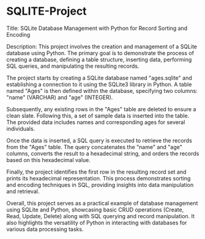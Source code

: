 # SQLITE-Project
Title: SQLite Database Management with Python for Record Sorting and Encoding

Description:
This project involves the creation and management of a SQLite database using Python. The primary goal is to demonstrate the process of creating a database, defining a table structure, inserting data, performing SQL queries, and manipulating the resulting records.

The project starts by creating a SQLite database named "ages.sqlite" and establishing a connection to it using the SQLite3 library in Python. A table named "Ages" is then defined within the database, specifying two columns: "name" (VARCHAR) and "age" (INTEGER).

Subsequently, any existing rows in the "Ages" table are deleted to ensure a clean slate. Following this, a set of sample data is inserted into the table. The provided data includes names and corresponding ages for several individuals.

Once the data is inserted, a SQL query is executed to retrieve the records from the "Ages" table. The query concatenates the "name" and "age" columns, converts the result to a hexadecimal string, and orders the records based on this hexadecimal value.

Finally, the project identifies the first row in the resulting record set and prints its hexadecimal representation. This process demonstrates sorting and encoding techniques in SQL, providing insights into data manipulation and retrieval.

Overall, this project serves as a practical example of database management using SQLite and Python, showcasing basic CRUD operations (Create, Read, Update, Delete) along with SQL querying and record manipulation. It also highlights the versatility of Python in interacting with databases for various data processing tasks.
